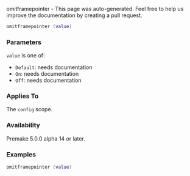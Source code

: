 omitframepointer - This page was auto-generated. Feel free to help us improve the documentation by creating a pull request.

```lua
omitframepointer (value)
```

### Parameters ###

`value` is one of:

* `Default`: needs documentation
* `On`: needs documentation
* `Off`: needs documentation

### Applies To ###

The `config` scope.

### Availability ###

Premake 5.0.0 alpha 14 or later.

### Examples ###

```lua
omitframepointer (value)
```

